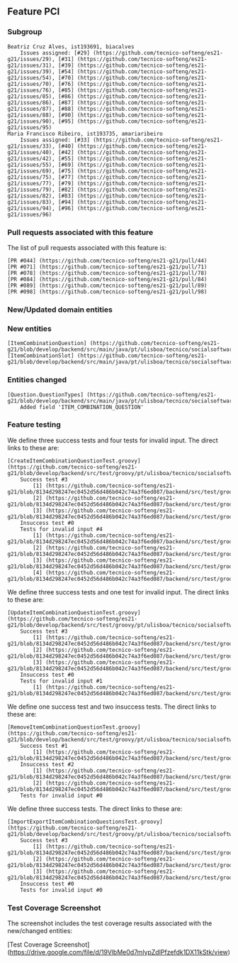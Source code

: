 ## Feature PCI

### Subgroup

    Beatriz Cruz Alves, ist193691, biacalves
        Issues assigned: [#29] (https://github.com/tecnico-softeng/es21-g21/issues/29), [#31] (https://github.com/tecnico-softeng/es21-g21/issues/31), [#39] (https://github.com/tecnico-softeng/es21-g21/issues/39), [#54] (https://github.com/tecnico-softeng/es21-g21/issues/54), [#70] (https://github.com/tecnico-softeng/es21-g21/issues/70), [#76] (https://github.com/tecnico-softeng/es21-g21/issues/76), [#85] (https://github.com/tecnico-softeng/es21-g21/issues/85), [#86] (https://github.com/tecnico-softeng/es21-g21/issues/86), [#87] (https://github.com/tecnico-softeng/es21-g21/issues/87), [#88] (https://github.com/tecnico-softeng/es21-g21/issues/88), [#90] (https://github.com/tecnico-softeng/es21-g21/issues/90), [#95] (https://github.com/tecnico-softeng/es21-g21/issues/95)
    Maria Francisco Ribeiro, ist193735, amariaribeiro
        Issues assigned: [#33] (https://github.com/tecnico-softeng/es21-g21/issues/33), [#40] (https://github.com/tecnico-softeng/es21-g21/issues/40), [#42] (https://github.com/tecnico-softeng/es21-g21/issues/42), [#55] (https://github.com/tecnico-softeng/es21-g21/issues/55), [#69] (https://github.com/tecnico-softeng/es21-g21/issues/69), [#75] (https://github.com/tecnico-softeng/es21-g21/issues/75), [#77] (https://github.com/tecnico-softeng/es21-g21/issues/77), [#79] (https://github.com/tecnico-softeng/es21-g21/issues/79), [#82] (https://github.com/tecnico-softeng/es21-g21/issues/82), [#83] (https://github.com/tecnico-softeng/es21-g21/issues/83), [#94] (https://github.com/tecnico-softeng/es21-g21/issues/94), [#96] (https://github.com/tecnico-softeng/es21-g21/issues/96)

### Pull requests associated with this feature

The list of pull requests associated with this feature is:

    [PR #044] (https://github.com/tecnico-softeng/es21-g21/pull/44)
    [PR #071] (https://github.com/tecnico-softeng/es21-g21/pull/71)
    [PR #078] (https://github.com/tecnico-softeng/es21-g21/pull/78)
    [PR #084] (https://github.com/tecnico-softeng/es21-g21/pull/84)
    [PR #089] (https://github.com/tecnico-softeng/es21-g21/pull/89)
    [PR #098] (https://github.com/tecnico-softeng/es21-g21/pull/98)

### New/Updated domain entities

### New entities

    [ItemCombinationQuestion] (https://github.com/tecnico-softeng/es21-g21/blob/develop/backend/src/main/java/pt/ulisboa/tecnico/socialsoftware/tutor/question/domain/ItemCombinationQuestion.java)
    [ItemCombinationSlot] (https://github.com/tecnico-softeng/es21-g21/blob/develop/backend/src/main/java/pt/ulisboa/tecnico/socialsoftware/tutor/question/domain/ItemCombinationSlot.java)

### Entities changed

    [Question.QuestionTypes] (https://github.com/tecnico-softeng/es21-g21/blob/develop/backend/src/main/java/pt/ulisboa/tecnico/socialsoftware/tutor/question/domain/Question.java)
        Added field 'ITEM_COMBINATION_QUESTION'

### Feature testing

We define three success tests and four tests for invalid input. The direct links to these are:

    [CreateItemCombinationQuestionTest.groovy] (https://github.com/tecnico-softeng/es21-g21/blob/develop/backend/src/test/groovy/pt/ulisboa/tecnico/socialsoftware/tutor/question/service/CreateItemCombinationQuestionTest.groovy)
        Success test #3
            [1] (https://github.com/tecnico-softeng/es21-g21/blob/8134d298247ec0452d56d486b042c74a3f6ed087/backend/src/test/groovy/pt/ulisboa/tecnico/socialsoftware/tutor/question/service/CreateItemCombinationQuestionTest.groovy#L175)
            [2] (https://github.com/tecnico-softeng/es21-g21/blob/8134d298247ec0452d56d486b042c74a3f6ed087/backend/src/test/groovy/pt/ulisboa/tecnico/socialsoftware/tutor/question/service/CreateItemCombinationQuestionTest.groovy#L256)
            [3] (https://github.com/tecnico-softeng/es21-g21/blob/8134d298247ec0452d56d486b042c74a3f6ed087/backend/src/test/groovy/pt/ulisboa/tecnico/socialsoftware/tutor/question/service/CreateItemCombinationQuestionTest.groovy#L336)
        Insuccess test #0
        Tests for invalid input #4
            [1] (https://github.com/tecnico-softeng/es21-g21/blob/8134d298247ec0452d56d486b042c74a3f6ed087/backend/src/test/groovy/pt/ulisboa/tecnico/socialsoftware/tutor/question/service/CreateItemCombinationQuestionTest.groovy#L15)
            [2] (https://github.com/tecnico-softeng/es21-g21/blob/8134d298247ec0452d56d486b042c74a3f6ed087/backend/src/test/groovy/pt/ulisboa/tecnico/socialsoftware/tutor/question/service/CreateItemCombinationQuestionTest.groovy#L49)
            [3] (https://github.com/tecnico-softeng/es21-g21/blob/8134d298247ec0452d56d486b042c74a3f6ed087/backend/src/test/groovy/pt/ulisboa/tecnico/socialsoftware/tutor/question/service/CreateItemCombinationQuestionTest.groovy#L89)
            [4] (https://github.com/tecnico-softeng/es21-g21/blob/8134d298247ec0452d56d486b042c74a3f6ed087/backend/src/test/groovy/pt/ulisboa/tecnico/socialsoftware/tutor/question/service/CreateItemCombinationQuestionTest.groovy#L128)

We define three success tests and one test for invalid input. The direct links to these are:

    [UpdateItemCombinationQuestionTest.groovy] (https://github.com/tecnico-softeng/es21-g21/blob/develop/backend/src/test/groovy/pt/ulisboa/tecnico/socialsoftware/tutor/question/service/UpdateItemCombinationQuestionTest.groovy)
        Success test #3
            [1] (https://github.com/tecnico-softeng/es21-g21/blob/8134d298247ec0452d56d486b042c74a3f6ed087/backend/src/test/groovy/pt/ulisboa/tecnico/socialsoftware/tutor/question/service/UpdateItemCombinationQuestionTest.groovy#L57)
            [2] (https://github.com/tecnico-softeng/es21-g21/blob/8134d298247ec0452d56d486b042c74a3f6ed087/backend/src/test/groovy/pt/ulisboa/tecnico/socialsoftware/tutor/question/service/UpdateItemCombinationQuestionTest.groovy#L84)
            [3] (https://github.com/tecnico-softeng/es21-g21/blob/8134d298247ec0452d56d486b042c74a3f6ed087/backend/src/test/groovy/pt/ulisboa/tecnico/socialsoftware/tutor/question/service/UpdateItemCombinationQuestionTest.groovy#L110)
        Insuccess test #0
        Tests for invalid input #1
            [1] (https://github.com/tecnico-softeng/es21-g21/blob/8134d298247ec0452d56d486b042c74a3f6ed087/backend/src/test/groovy/pt/ulisboa/tecnico/socialsoftware/tutor/question/service/UpdateItemCombinationQuestionTest.groovy#L145)

We define one success test and two insuccess tests. The direct links to these are:

    [RemoveItemCombinationQuestionTest.groovy] (https://github.com/tecnico-softeng/es21-g21/blob/develop/backend/src/test/groovy/pt/ulisboa/tecnico/socialsoftware/tutor/question/service/RemoveItemCombinationQuestionTest.groovy)
        Success test #1
            [1] (https://github.com/tecnico-softeng/es21-g21/blob/8134d298247ec0452d56d486b042c74a3f6ed087/backend/src/test/groovy/pt/ulisboa/tecnico/socialsoftware/tutor/question/service/RemoveItemCombinationQuestionTest.groovy#L62)
        Insuccess test #2
            [1] (https://github.com/tecnico-softeng/es21-g21/blob/8134d298247ec0452d56d486b042c74a3f6ed087/backend/src/test/groovy/pt/ulisboa/tecnico/socialsoftware/tutor/question/service/RemoveItemCombinationQuestionTest.groovy#L70)
            [2] (https://github.com/tecnico-softeng/es21-g21/blob/8134d298247ec0452d56d486b042c74a3f6ed087/backend/src/test/groovy/pt/ulisboa/tecnico/socialsoftware/tutor/question/service/RemoveItemCombinationQuestionTest.groovy#L94)
        Tests for invalid input #0

We define three success tests. The direct links to these are:

    [ImportExportItemCombinationQuestionsTest.groovy] (https://github.com/tecnico-softeng/es21-g21/blob/develop/backend/src/test/groovy/pt/ulisboa/tecnico/socialsoftware/tutor/impexp/service/ImportExportItemCombinationQuestionsTest.groovy)
        Success test #3
            [1] (https://github.com/tecnico-softeng/es21-g21/blob/8134d298247ec0452d56d486b042c74a3f6ed087/backend/src/test/groovy/pt/ulisboa/tecnico/socialsoftware/tutor/impexp/service/ImportExportItemCombinationQuestionsTest.groovy#L54)
            [2] (https://github.com/tecnico-softeng/es21-g21/blob/8134d298247ec0452d56d486b042c74a3f6ed087/backend/src/test/groovy/pt/ulisboa/tecnico/socialsoftware/tutor/impexp/service/ImportExportItemCombinationQuestionsTest.groovy#L61)
            [3] (https://github.com/tecnico-softeng/es21-g21/blob/8134d298247ec0452d56d486b042c74a3f6ed087/backend/src/test/groovy/pt/ulisboa/tecnico/socialsoftware/tutor/impexp/service/ImportExportItemCombinationQuestionsTest.groovy#L84)
        Insuccess test #0
        Tests for invalid input #0

### Test Coverage Screenshot

The screenshot includes the test coverage results associated with the new/changed entities:

[Test Coverage Screenshot] (https://drive.google.com/file/d/19VlbMe0d7mlypZdlPfzefdk1DX11kStk/view)